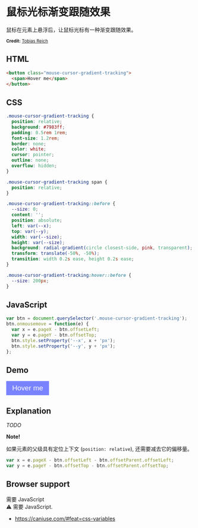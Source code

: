 # 鼠标光标渐变跟随效果

鼠标在元素上悬浮后，让鼠标光标有一种渐变跟随效果。

<small class="snippet__credit">**Credit:** [Tobias Reich](https://codepen.io/electerious/pen/MQrRxX)</small>

## HTML

```html
<button class="mouse-cursor-gradient-tracking">
  <span>Hover me</span>
</button>
```

## CSS

```css
.mouse-cursor-gradient-tracking {
  position: relative;
  background: #7983ff;
  padding: 0.5rem 1rem;
  font-size: 1.2rem;
  border: none;
  color: white;
  cursor: pointer;
  outline: none;
  overflow: hidden;
}

.mouse-cursor-gradient-tracking span {
  position: relative;
}

.mouse-cursor-gradient-tracking::before {
  --size: 0;
  content: '';
  position: absolute;
  left: var(--x);
  top: var(--y);
  width: var(--size);
  height: var(--size);
  background: radial-gradient(circle closest-side, pink, transparent);
  transform: translate(-50%, -50%);
  transition: width 0.2s ease, height 0.2s ease;
}

.mouse-cursor-gradient-tracking:hover::before {
  --size: 200px;
}
```

## JavaScript

```js
var btn = document.querySelector('.mouse-cursor-gradient-tracking');
btn.onmousemove = function(e) {
  var x = e.pageX - btn.offsetLeft;
  var y = e.pageY - btn.offsetTop;
  btn.style.setProperty('--x', x + 'px');
  btn.style.setProperty('--y', y + 'px');
};
```

## Demo

<div class="snippet-demo">
  <button class="snippet-demo__mouse-cursor-gradient-tracking">
    <span>Hover me</span>
  </button>
</div>

<style>
.snippet-demo__mouse-cursor-gradient-tracking {
  position: relative;
  background: #7983ff;
  padding: 0.5rem 1rem;
  font-size: 1.2rem;
  border: none;
  color: white;
  cursor: pointer;
  outline: none;
  overflow: hidden;
}

.snippet-demo__mouse-cursor-gradient-tracking span {
  position: relative;
}

.snippet-demo__mouse-cursor-gradient-tracking::before {
  --size: 0;
  content: '';
  position: absolute;
  left: var(--x);
  top: var(--y);
  width: var(--size);
  height: var(--size);
  background: radial-gradient(circle closest-side, aqua, rgba(0,255,255,0.0001));
  transform: translate(-50%, -50%);
  transition: width .2s ease, height .2s ease;
}

.snippet-demo__mouse-cursor-gradient-tracking:hover::before {
  --size: 200px;
}
</style>

<script>
;(function () {
  var btn = document.querySelector('.snippet-demo__mouse-cursor-gradient-tracking')
  btn.onmousemove = function (e) {
    var x = e.pageX - btn.offsetLeft - btn.offsetParent.offsetLeft
    var y = e.pageY - btn.offsetTop - btn.offsetParent.offsetTop
    btn.style.setProperty('--x', x + 'px')
    btn.style.setProperty('--y', y + 'px')
  }
})()
</script>

## Explanation

_TODO_

**Note!**

如果元素的父级具有定位上下文 (`position: relative`), 还需要减去它的偏移量。

```js
var x = e.pageX - btn.offsetLeft - btn.offsetParent.offsetLeft;
var y = e.pageY - btn.offsetTop - btn.offsetParent.offsetTop;
```

## Browser support

<div class="snippet__requires-javascript">需要 JavaScript</div>
<span class="snippet__support-note">⚠️ 需要 JavaScript.</span>

- https://caniuse.com/#feat=css-variables

<!-- tags: visual, interactivity -->

